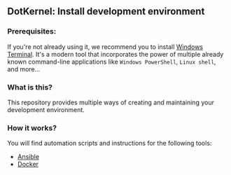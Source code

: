 ## DotKernel: Install development environment


### Prerequisites:
If you're not already using it, we recommend you to install [Windows Terminal](https://www.microsoft.com/en-US/p/windows-terminal/9n0dx20hk701?activetab=pivot:overviewtab).
It's a modern tool that incorporates the power of multiple already known command-line applications like `Windows PowerShell`, `Linux shell`, and more...


### What is this?
This repository provides multiple ways of creating and maintaining your development environment.


### How it works?
You will find automation scripts and instructions for the following tools:
* [Ansible](ansible/README.md)
* [Docker](docker/README.md)
